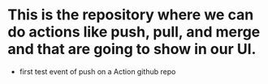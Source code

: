 # This is the repository where we can do actions like push, pull, and merge and that are going to show in our UI.
 - first test event of push on a Action github repo

